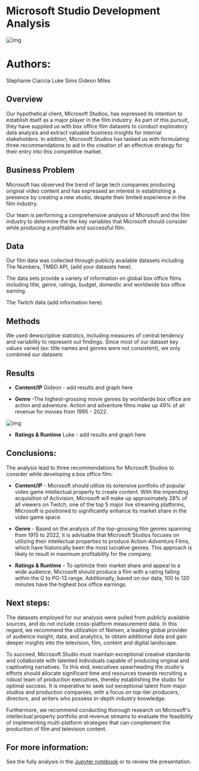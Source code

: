 # Microsoft Studio Development Analysis

![img](./images/Activision-Blizzard-Microsoft.jpg)

# Authors: 
Stephanie Ciaccia
Luke Sims
Gideon Miles

## Overview

Our hypothetical client, Microsoft Studios, has expressed its intention to establish itself as a major player in the film industry. As part of this pursuit, they have supplied us with box office film datasets to conduct exploratory data analysis and extract valuable business insights for internal stakeholders. In addition, Microsoft Studios has tasked us with formulating three recommendations to aid in the creation of an effective strategy for their entry into this competitive market.

## Business Problem

Microsoft has observed the trend of large tech companies producing original video content and has expressed an interest in establishing a presence by creating a new studio, despite their limited experience in the film industry. 

Our team is performing a comprehensive analysis of Microsoft and the film industry to determine the the key variables that Microsoft should consider while producing a profitable and successful film.


## Data

Our film data was collected through publicly available datasets including The Numbers, TMBD API, (add your datasets here). 

The data sets provide a variety of information on global box office films including title, genre, ratings, budget, domestic and worldwide box office earning. 

The Twitch data (add information here)



## Methods

We used dewscriptive statistics, including measures of central tendency and variability to represent out findings. Since most of our dataset key values varied (ex: title names and genres were not consistent), we only combined our datasets


## Results

- **Content/IP** Gideon - add results and graph here


- **Genre** -The highest-grossing movie genres by worldwide box office are action and adventure. Action and adventure films make up 49% of all revenue for movies from 1995 - 2022.

![img](./images/movie_genre_movie_data.jpg)


- **Ratings & Runtime** Luke - add results and graph here




## Conclusions:

The analysis lead to three recommendations for Microsoft Studios to consider while developing a box office film:

- **Content/IP** - Microsoft should utilize its extensive portfolio of popular video game intellectual property to create content. With the impending acquisition of Activision, Microsoft will make up approximately 28% of all viewers on Twitch, one of the top 5 major live streaming platforms, Microsoft is positioned to significantly enhance its market share in the video game space.

- **Genre** - Based on the analysis of the top-grossing film genres spanning from 1915 to 2022, it is advisable that Microsoft Studios focuses on utilizing their intellectual properties to produce Action-Adventure Films, which have historically been the most lucrative genres. This approach is likely to result in maximum profitability for the company.

- **Ratings & Runtime** - To optimize their market share and appeal to a wide audience, Microsoft should produce a film with a rating falling within the G to PG-13 range. Additionally, based on our data, 100 to 120 minutes have the highest box office earnings. 



## Next steps:

The datasets employed for our analysis were pulled from publicly available sources, and do not include cross-platform measurement data. In this regard, we recommend the utilization of Nielsen, a leading global provider of audience insight, data, and analytics, to obtain additional data and gain deeper insights into the television, film, content and digital landscape. 

To succeed, Microsoft Studio must maintain exceptional creative standards and collaborate with talented individuals capable of producing original and captivating narratives. To this end, executives spearheading the studio's efforts should allocate significant time and resources towards recruiting a robust team of production executives, thereby establishing the studio for optimal success. It is imperative to seek out exceptional talent from major studios and production companies, with a focus on top-tier producers, directors, and writers who possess in-depth industry knowledge.

Furthermore, we recommend conducting thorough research on Microsoft's intellectual property portfolio and revenue streams to evaluate the feasibility of implementing multi-platform strategies that can complement the production of film and television content.


## For more information:

See the fully analysis in the [Jupyter notebook](https://github.com/stephcia/Microsoft-Studios-Analysis.git) or to review the presentation.


